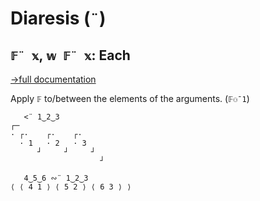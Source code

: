 # Diaresis (`¨`)

## `𝔽¨ 𝕩`, `𝕨 𝔽¨ 𝕩`: Each
[→full documentation](https://mlochbaum.github.io/BQN/doc/map.html)

Apply `𝔽` to/between the elements of the arguments. (`𝔽⚇¯1`)

```bqn
   <¨ 1‿2‿3
┌─                   
· ┌·    ┌·    ┌·     
  · 1   · 2   · 3    
      ┘     ┘     ┘  
                    ┘

   4‿5‿6 ∾¨ 1‿2‿3
⟨ ⟨ 4 1 ⟩ ⟨ 5 2 ⟩ ⟨ 6 3 ⟩ ⟩
```
